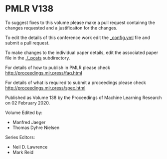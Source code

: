 # PMLR V138

To suggest fixes to this volume please make a pull request containng the changes requested and a justificaiton for the changes.

To edit the details of this conference work edit the [_config.yml](./_config.yml) file and submit a pull request.

To make changes to the individual paper details, edit the associated paper file in the [./_posts](./_posts) subdirectory.

For details of how to publish in PMLR please check http://proceedings.mlr.press/faq.html

For details of what is required to submit a proceedings please check http://proceedings.mlr.press/spec.html



Published as Volume 138 by the Proceedings of Machine Learning Research on 02 February 2020.

Volume Edited by:
  * Manfred Jaeger
  * Thomas Dyhre Nielsen

Series Editors:
  * Neil D. Lawrence
  * Mark Reid
